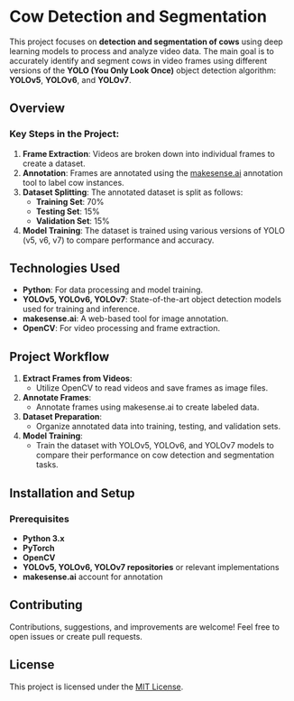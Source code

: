 # Cow Detection and Segmentation

This project focuses on **detection and segmentation of cows** using deep learning models to process and analyze video data. The main goal is to accurately identify and segment cows in video frames using different versions of the **YOLO (You Only Look Once)** object detection algorithm: **YOLOv5**, **YOLOv6**, and **YOLOv7**.

## Overview

### Key Steps in the Project:
1. **Frame Extraction**: Videos are broken down into individual frames to create a dataset.
2. **Annotation**: Frames are annotated using the [makesense.ai](https://www.makesense.ai/) annotation tool to label cow instances.
3. **Dataset Splitting**: The annotated dataset is split as follows:
   - **Training Set**: 70%
   - **Testing Set**: 15%
   - **Validation Set**: 15%
4. **Model Training**: The dataset is trained using various versions of YOLO (v5, v6, v7) to compare performance and accuracy.

## Technologies Used

- **Python**: For data processing and model training.
- **YOLOv5, YOLOv6, YOLOv7**: State-of-the-art object detection models used for training and inference.
- **makesense.ai**: A web-based tool for image annotation.
- **OpenCV**: For video processing and frame extraction.

## Project Workflow

1. **Extract Frames from Videos**:
   - Utilize OpenCV to read videos and save frames as image files.
2. **Annotate Frames**:
   - Annotate frames using makesense.ai to create labeled data.
3. **Dataset Preparation**:
   - Organize annotated data into training, testing, and validation sets.
4. **Model Training**:
   - Train the dataset with YOLOv5, YOLOv6, and YOLOv7 models to compare their performance on cow detection and segmentation tasks.

## Installation and Setup

### Prerequisites
- **Python 3.x**
- **PyTorch**
- **OpenCV**
- **YOLOv5, YOLOv6, YOLOv7 repositories** or relevant implementations
- **makesense.ai** account for annotation


## Contributing

Contributions, suggestions, and improvements are welcome! Feel free to open issues or create pull requests.

## License

This project is licensed under the [MIT License](LICENSE).
